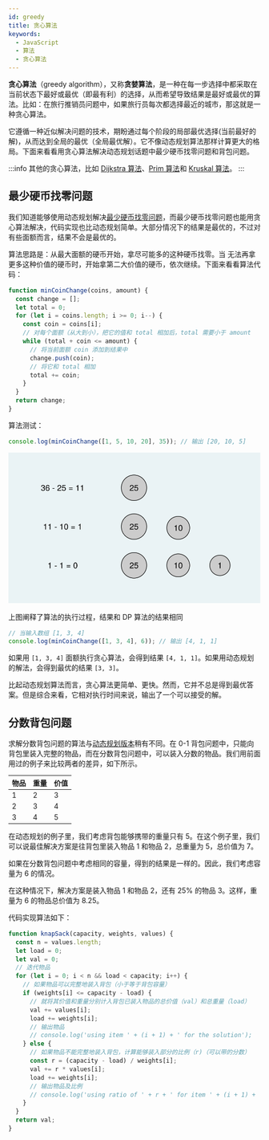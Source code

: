 ```yaml
---
id: greedy
title: 贪心算法
keywords:
  - JavaScript
  - 算法
  - 贪心算法
---
```


**贪心算法**（greedy algorithm），又称**贪婪算法**，是一种在每一步选择中都采取在当前状态下最好或最优（即最有利）的选择，从而希望导致结果是最好或最优的算法。比如：在旅行推销员问题中，如果旅行员每次都选择最近的城市，那这就是一种贪心算法。

它遵循一种近似解决问题的技术，期盼通过每个阶段的局部最优选择(当前最好的解)，从而达到全局的最优（全局最优解）。它不像动态规划算法那样计算更大的格局。下面来看看用贪心算法解决动态规划话题中最少硬币找零问题和背包问题。

:::info
其他的贪心算法，比如 [Dijkstra 算法](../data-structure/graph.md#dijkstra-算法)、[Prim 算法](../data-structure/graph.md#prim-算法)和 [Kruskal 算法](../data-structure/graph.md#kruskal-算法)。
:::

## 最少硬币找零问题

我们知道能够使用动态规划解决[最少硬币找零问题](./dynamic-programming.md#最少硬币找零问题)，而最少硬币找零问题也能用贪心算法解决，代码实现也比动态规划简单。大部分情况下的结果是最优的，不过对有些面额而言，结果不会是最优的。

算法思路是：从最大面额的硬币开始，拿尽可能多的这种硬币找零。当 无法再拿更多这种价值的硬币时，开始拿第二大价值的硬币，依次继续。下面来看看算法代码：

```js
function minCoinChange(coins, amount) {
  const change = [];
  let total = 0;
  for (let i = coins.length; i >= 0; i--) {
    const coin = coins[i];
    // 对每个面额（从大到小），把它的值和 total 相加后，total 需要小于 amount
    while (total + coin <= amount) {
      // 将当前面额 coin 添加到结果中
      change.push(coin);
      // 将它和 total 相加
      total += coin;
    }
  }
  return change;
}
```

算法测试：

```js
console.log(minCoinChange([1, 5, 10, 20], 35)); // 输出 [20, 10, 5]
```

![最少硬币找零问题](/img/greedy-min-coin-change.svg)

上图阐释了算法的执行过程，结果和 DP 算法的结果相同

```js
// 当输入数组 [1, 3, 4]
console.log(minCoinChange([1, 3, 4], 6)); // 输出 [4, 1, 1]
```

如果用 `[1, 3, 4]` 面额执行贪心算法，会得到结果 `[4, 1, 1]`。如果用动态规划的解法，会得到最优的结果 `[3, 3]`。

比起动态规划算法而言，贪心算法更简单、更快。然而，它并不总是得到最优答案。但是综合来看，它相对执行时间来说，输出了一个可以接受的解。

## 分数背包问题

求解分数背包问题的算法与[动态规划版本](./dynamic-programming.md#背包问题)稍有不同。在 0-1 背包问题中，只能向背包里装入完整的物品，而在分数背包问题中，可以装入分数的物品。我们用前面用过的例子来比较两者的差异，如下所示。

| 物品 | 重量 | 价值 |
| ---- | ---- | ---- |
| 1    | 2    | 3    |
| 2    | 3    | 4    |
| 3    | 4    | 5    |

在动态规划的例子里，我们考虑背包能够携带的重量只有 5。在这个例子里，我们可以说最佳解决方案是往背包里装入物品 1 和物品 2，总重量为 5，总价值为 7。

如果在分数背包问题中考虑相同的容量，得到的结果是一样的。因此，我们考虑容量为 6 的情况。

在这种情况下，解决方案是装入物品 1 和物品 2，还有 25% 的物品 3。这样，重量为 6 的物品总价值为 8.25。

代码实现算法如下：

```js
function knapSack(capacity, weights, values) {
  const n = values.length;
  let load = 0;
  let val = 0;
  // 迭代物品
  for (let i = 0; i < n && load < capacity; i++) {
    // 如果物品可以完整地装入背包（小于等于背包容量）
    if (weights[i] <= capacity - load) {
      // 就将其价值和重量分别计入背包已装入物品的总价值（val）和总重量（load）
      val += values[i];
      load += weights[i];
      // 输出物品
      // console.log('using item ' + (i + 1) + ' for the solution');
    } else {
      // 如果物品不能完整地装入背包，计算能够装入部分的比例（r)（可以带的分数）
      const r = (capacity - load) / weights[i];
      val += r * values[i];
      load += weights[i];
      // 输出物品及比例
      // console.log('using ratio of ' + r + ' for item ' + (i + 1) + ' for the solution');
    }
  }
  return val;
}
```
